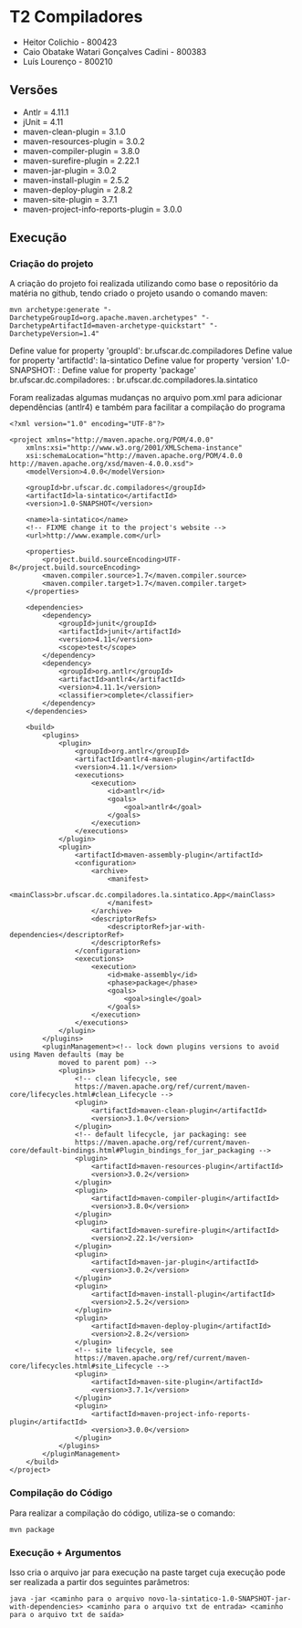 # T2 Compiladores

* Heitor Colichio - 800423
* Caio Obatake Watari Gonçalves Cadini - 800383
* Luís Lourenço - 800210

## Versões

* Antlr = 4.11.1
* jUnit = 4.11
* maven-clean-plugin = 3.1.0
* maven-resources-plugin = 3.0.2
* maven-compiler-plugin = 3.8.0
* maven-surefire-plugin = 2.22.1
* maven-jar-plugin = 3.0.2
* maven-install-plugin = 2.5.2
* maven-deploy-plugin = 2.8.2
* maven-site-plugin = 3.7.1
* maven-project-info-reports-plugin = 3.0.0

## Execução

### Criação do projeto

A criação do projeto foi realizada utilizando como base o repositório da matéria no github, tendo criado o projeto usando o comando maven: 
 ```
 mvn archetype:generate "-DarchetypeGroupId=org.apache.maven.archetypes" "-DarchetypeArtifactId=maven-archetype-quickstart" "-DarchetypeVersion=1.4"
 ```
Define value for property 'groupId': br.ufscar.dc.compiladores Define value for property 'artifactId': la-sintatico Define value for property 'version' 1.0-SNAPSHOT: : Define value for property 'package' br.ufscar.dc.compiladores: : br.ufscar.dc.compiladores.la.sintatico

Foram realizadas algumas mudanças no arquivo pom.xml para adicionar dependências (antlr4) e também para facilitar a compilação do programa

```
<?xml version="1.0" encoding="UTF-8"?>

<project xmlns="http://maven.apache.org/POM/4.0.0"
    xmlns:xsi="http://www.w3.org/2001/XMLSchema-instance"
    xsi:schemaLocation="http://maven.apache.org/POM/4.0.0 http://maven.apache.org/xsd/maven-4.0.0.xsd">
    <modelVersion>4.0.0</modelVersion>

    <groupId>br.ufscar.dc.compiladores</groupId>
    <artifactId>la-sintatico</artifactId>
    <version>1.0-SNAPSHOT</version>

    <name>la-sintatico</name>
    <!-- FIXME change it to the project's website -->
    <url>http://www.example.com</url>

    <properties>
        <project.build.sourceEncoding>UTF-8</project.build.sourceEncoding>
        <maven.compiler.source>1.7</maven.compiler.source>
        <maven.compiler.target>1.7</maven.compiler.target>
    </properties>

    <dependencies>
        <dependency>
            <groupId>junit</groupId>
            <artifactId>junit</artifactId>
            <version>4.11</version>
            <scope>test</scope>
        </dependency>
        <dependency>
            <groupId>org.antlr</groupId>
            <artifactId>antlr4</artifactId>
            <version>4.11.1</version>
            <classifier>complete</classifier>
        </dependency>
    </dependencies>

    <build>
        <plugins>
            <plugin>
                <groupId>org.antlr</groupId>
                <artifactId>antlr4-maven-plugin</artifactId>
                <version>4.11.1</version>
                <executions>
                    <execution>
                        <id>antlr</id>
                        <goals>
                            <goal>antlr4</goal>
                        </goals>
                    </execution>
                </executions>
            </plugin>
            <plugin>
                <artifactId>maven-assembly-plugin</artifactId>
                <configuration>
                    <archive>
                        <manifest>
                            <mainClass>br.ufscar.dc.compiladores.la.sintatico.App</mainClass>
                        </manifest>
                    </archive>
                    <descriptorRefs>
                        <descriptorRef>jar-with-dependencies</descriptorRef>
                    </descriptorRefs>
                </configuration>
                <executions>
                    <execution>
                        <id>make-assembly</id>
                        <phase>package</phase>
                        <goals>
                            <goal>single</goal>
                        </goals>
                    </execution>
                </executions>
            </plugin>
        </plugins>
        <pluginManagement><!-- lock down plugins versions to avoid using Maven defaults (may be
            moved to parent pom) -->
            <plugins>
                <!-- clean lifecycle, see
                https://maven.apache.org/ref/current/maven-core/lifecycles.html#clean_Lifecycle -->
                <plugin>
                    <artifactId>maven-clean-plugin</artifactId>
                    <version>3.1.0</version>
                </plugin>
                <!-- default lifecycle, jar packaging: see
                https://maven.apache.org/ref/current/maven-core/default-bindings.html#Plugin_bindings_for_jar_packaging -->
                <plugin>
                    <artifactId>maven-resources-plugin</artifactId>
                    <version>3.0.2</version>
                </plugin>
                <plugin>
                    <artifactId>maven-compiler-plugin</artifactId>
                    <version>3.8.0</version>
                </plugin>
                <plugin>
                    <artifactId>maven-surefire-plugin</artifactId>
                    <version>2.22.1</version>
                </plugin>
                <plugin>
                    <artifactId>maven-jar-plugin</artifactId>
                    <version>3.0.2</version>
                </plugin>
                <plugin>
                    <artifactId>maven-install-plugin</artifactId>
                    <version>2.5.2</version>
                </plugin>
                <plugin>
                    <artifactId>maven-deploy-plugin</artifactId>
                    <version>2.8.2</version>
                </plugin>
                <!-- site lifecycle, see
                https://maven.apache.org/ref/current/maven-core/lifecycles.html#site_Lifecycle -->
                <plugin>
                    <artifactId>maven-site-plugin</artifactId>
                    <version>3.7.1</version>
                </plugin>
                <plugin>
                    <artifactId>maven-project-info-reports-plugin</artifactId>
                    <version>3.0.0</version>
                </plugin>
            </plugins>
        </pluginManagement>
    </build>
</project>
```
### Compilação do Código
Para realizar a compilação do código, utiliza-se o comando:

```
mvn package
```
### Execução + Argumentos
Isso cria o arquivo jar para execução na paste target cuja execução pode ser realizada a partir dos seguintes parâmetros:
```
java -jar <caminho para o arquivo novo-la-sintatico-1.0-SNAPSHOT-jar-with-dependencies> <caminho para o arquivo txt de entrada> <caminho para o arquivo txt de saída>
```
